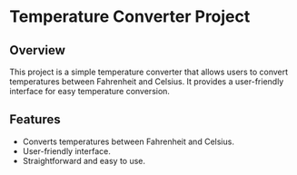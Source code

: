 # Temperature Converter Project

## Overview

This project is a simple temperature converter that allows users to convert temperatures between Fahrenheit and Celsius. It provides a user-friendly interface for easy temperature conversion.

## Features

- Converts temperatures between Fahrenheit and Celsius.
- User-friendly interface.
- Straightforward and easy to use.
